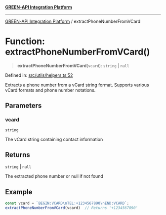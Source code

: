 [**GREEN-API Integration Platform**](../README.md)

***

[GREEN-API Integration Platform](../globals.md) / extractPhoneNumberFromVCard

# Function: extractPhoneNumberFromVCard()

> **extractPhoneNumberFromVCard**(`vcard`): `string` \| `null`

Defined in: [src/utils/helpers.ts:52](https://github.com/green-api/greenapi-integration/blob/65d246f492cf703d5fb1135013cb3aaba77514dc/src/utils/helpers.ts#L52)

Extracts a phone number from a vCard string format.
Supports various vCard formats and phone number notations.

## Parameters

### vcard

`string`

The vCard string containing contact information

## Returns

`string` \| `null`

The extracted phone number or null if not found

## Example

```ts
const vcard = `BEGIN:VCARD\nTEL:+1234567890\nEND:VCARD`;
extractPhoneNumberFromVCard(vcard)  // Returns '+1234567890'
```
